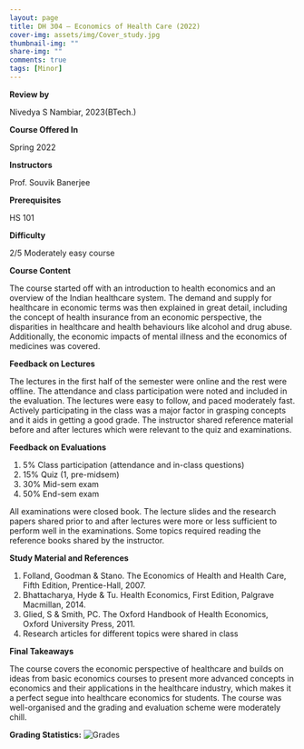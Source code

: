 ```yaml
---
layout: page
title: DH 304 – Economics of Health Care (2022)
cover-img: assets/img/Cover_study.jpg
thumbnail-img: ""
share-img: ""
comments: true
tags: [Minor]
---
```


**Review by**

Nivedya S Nambiar, 2023(BTech.)

**Course Offered In**

Spring 2022

**Instructors**

Prof. Souvik Banerjee

**Prerequisites**

HS 101

**Difficulty**

2/5 Moderately easy course

**Course Content**

The course started off with an introduction to health economics and an overview of the Indian healthcare system. The demand and supply for healthcare in economic terms was then explained in great detail, including the concept of health insurance from an economic perspective, the disparities in healthcare and health behaviours like alcohol and drug abuse. Additionally, the economic impacts of mental illness and the economics of medicines was covered.
 
**Feedback on Lectures**

The lectures in the first half of the semester were online and the rest were offline. The attendance and class participation were noted and included in the evaluation. The lectures were easy to follow, and paced moderately fast. Actively participating in the class was a major factor in grasping concepts and it aids in getting a good grade. The instructor shared reference material before and after lectures which were relevant to the quiz and examinations.

**Feedback on Evaluations**

1. 5% Class participation (attendance and in-class questions)
2. 15% Quiz (1, pre-midsem)
3. 30% Mid-sem exam
4. 50% End-sem exam

All examinations were closed book. The lecture slides and the research papers shared prior to and after lectures were more or less sufficient to perform well in the examinations. Some topics required reading the reference books shared by the instructor.

**Study Material and References**

1. Folland, Goodman & Stano. The Economics of Health and Health Care, Fifth Edition, Prentice-Hall, 2007.
2. Bhattacharya, Hyde & Tu. Health Economics, First Edition, Palgrave Macmillan, 2014.
3. Glied, S & Smith, PC. The Oxford Handbook of Health Economics, Oxford University Press, 2011. 
4. Research articles for different topics were shared in class

**Final Takeaways**

The course covers the economic perspective of healthcare and builds on ideas from basic economics courses to present more advanced concepts in economics and their applications in the healthcare industry, which makes it a perfect segue into healthcare economics for students. The course was well-organised and the grading and evaluation scheme were moderately chill.

**Grading Statistics:**
![Grades](dh304_grading2022.png)
